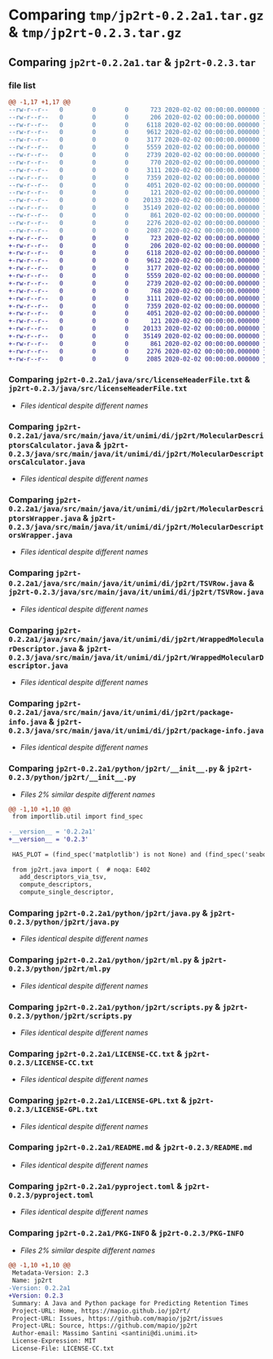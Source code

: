 # Comparing `tmp/jp2rt-0.2.2a1.tar.gz` & `tmp/jp2rt-0.2.3.tar.gz`

## Comparing `jp2rt-0.2.2a1.tar` & `jp2rt-0.2.3.tar`

### file list

```diff
@@ -1,17 +1,17 @@
--rw-r--r--   0        0        0      723 2020-02-02 00:00:00.000000 jp2rt-0.2.2a1/java/src/licenseHeaderFile.txt
--rw-r--r--   0        0        0      206 2020-02-02 00:00:00.000000 jp2rt-0.2.2a1/java/src/overview.html
--rw-r--r--   0        0        0     6118 2020-02-02 00:00:00.000000 jp2rt-0.2.2a1/java/src/main/java/it/unimi/di/jp2rt/MolecularDescriptorsCalculator.java
--rw-r--r--   0        0        0     9612 2020-02-02 00:00:00.000000 jp2rt-0.2.2a1/java/src/main/java/it/unimi/di/jp2rt/MolecularDescriptorsWrapper.java
--rw-r--r--   0        0        0     3177 2020-02-02 00:00:00.000000 jp2rt-0.2.2a1/java/src/main/java/it/unimi/di/jp2rt/TSVRow.java
--rw-r--r--   0        0        0     5559 2020-02-02 00:00:00.000000 jp2rt-0.2.2a1/java/src/main/java/it/unimi/di/jp2rt/WrappedMolecularDescriptor.java
--rw-r--r--   0        0        0     2739 2020-02-02 00:00:00.000000 jp2rt-0.2.2a1/java/src/main/java/it/unimi/di/jp2rt/package-info.java
--rw-r--r--   0        0        0      770 2020-02-02 00:00:00.000000 jp2rt-0.2.2a1/python/jp2rt/__init__.py
--rw-r--r--   0        0        0     3111 2020-02-02 00:00:00.000000 jp2rt-0.2.2a1/python/jp2rt/java.py
--rw-r--r--   0        0        0     7359 2020-02-02 00:00:00.000000 jp2rt-0.2.2a1/python/jp2rt/ml.py
--rw-r--r--   0        0        0     4051 2020-02-02 00:00:00.000000 jp2rt-0.2.2a1/python/jp2rt/scripts.py
--rw-r--r--   0        0        0      121 2020-02-02 00:00:00.000000 jp2rt-0.2.2a1/.gitignore
--rw-r--r--   0        0        0    20133 2020-02-02 00:00:00.000000 jp2rt-0.2.2a1/LICENSE-CC.txt
--rw-r--r--   0        0        0    35149 2020-02-02 00:00:00.000000 jp2rt-0.2.2a1/LICENSE-GPL.txt
--rw-r--r--   0        0        0      861 2020-02-02 00:00:00.000000 jp2rt-0.2.2a1/README.md
--rw-r--r--   0        0        0     2276 2020-02-02 00:00:00.000000 jp2rt-0.2.2a1/pyproject.toml
--rw-r--r--   0        0        0     2087 2020-02-02 00:00:00.000000 jp2rt-0.2.2a1/PKG-INFO
+-rw-r--r--   0        0        0      723 2020-02-02 00:00:00.000000 jp2rt-0.2.3/java/src/licenseHeaderFile.txt
+-rw-r--r--   0        0        0      206 2020-02-02 00:00:00.000000 jp2rt-0.2.3/java/src/overview.html
+-rw-r--r--   0        0        0     6118 2020-02-02 00:00:00.000000 jp2rt-0.2.3/java/src/main/java/it/unimi/di/jp2rt/MolecularDescriptorsCalculator.java
+-rw-r--r--   0        0        0     9612 2020-02-02 00:00:00.000000 jp2rt-0.2.3/java/src/main/java/it/unimi/di/jp2rt/MolecularDescriptorsWrapper.java
+-rw-r--r--   0        0        0     3177 2020-02-02 00:00:00.000000 jp2rt-0.2.3/java/src/main/java/it/unimi/di/jp2rt/TSVRow.java
+-rw-r--r--   0        0        0     5559 2020-02-02 00:00:00.000000 jp2rt-0.2.3/java/src/main/java/it/unimi/di/jp2rt/WrappedMolecularDescriptor.java
+-rw-r--r--   0        0        0     2739 2020-02-02 00:00:00.000000 jp2rt-0.2.3/java/src/main/java/it/unimi/di/jp2rt/package-info.java
+-rw-r--r--   0        0        0      768 2020-02-02 00:00:00.000000 jp2rt-0.2.3/python/jp2rt/__init__.py
+-rw-r--r--   0        0        0     3111 2020-02-02 00:00:00.000000 jp2rt-0.2.3/python/jp2rt/java.py
+-rw-r--r--   0        0        0     7359 2020-02-02 00:00:00.000000 jp2rt-0.2.3/python/jp2rt/ml.py
+-rw-r--r--   0        0        0     4051 2020-02-02 00:00:00.000000 jp2rt-0.2.3/python/jp2rt/scripts.py
+-rw-r--r--   0        0        0      121 2020-02-02 00:00:00.000000 jp2rt-0.2.3/.gitignore
+-rw-r--r--   0        0        0    20133 2020-02-02 00:00:00.000000 jp2rt-0.2.3/LICENSE-CC.txt
+-rw-r--r--   0        0        0    35149 2020-02-02 00:00:00.000000 jp2rt-0.2.3/LICENSE-GPL.txt
+-rw-r--r--   0        0        0      861 2020-02-02 00:00:00.000000 jp2rt-0.2.3/README.md
+-rw-r--r--   0        0        0     2276 2020-02-02 00:00:00.000000 jp2rt-0.2.3/pyproject.toml
+-rw-r--r--   0        0        0     2085 2020-02-02 00:00:00.000000 jp2rt-0.2.3/PKG-INFO
```

### Comparing `jp2rt-0.2.2a1/java/src/licenseHeaderFile.txt` & `jp2rt-0.2.3/java/src/licenseHeaderFile.txt`

 * *Files identical despite different names*

### Comparing `jp2rt-0.2.2a1/java/src/main/java/it/unimi/di/jp2rt/MolecularDescriptorsCalculator.java` & `jp2rt-0.2.3/java/src/main/java/it/unimi/di/jp2rt/MolecularDescriptorsCalculator.java`

 * *Files identical despite different names*

### Comparing `jp2rt-0.2.2a1/java/src/main/java/it/unimi/di/jp2rt/MolecularDescriptorsWrapper.java` & `jp2rt-0.2.3/java/src/main/java/it/unimi/di/jp2rt/MolecularDescriptorsWrapper.java`

 * *Files identical despite different names*

### Comparing `jp2rt-0.2.2a1/java/src/main/java/it/unimi/di/jp2rt/TSVRow.java` & `jp2rt-0.2.3/java/src/main/java/it/unimi/di/jp2rt/TSVRow.java`

 * *Files identical despite different names*

### Comparing `jp2rt-0.2.2a1/java/src/main/java/it/unimi/di/jp2rt/WrappedMolecularDescriptor.java` & `jp2rt-0.2.3/java/src/main/java/it/unimi/di/jp2rt/WrappedMolecularDescriptor.java`

 * *Files identical despite different names*

### Comparing `jp2rt-0.2.2a1/java/src/main/java/it/unimi/di/jp2rt/package-info.java` & `jp2rt-0.2.3/java/src/main/java/it/unimi/di/jp2rt/package-info.java`

 * *Files identical despite different names*

### Comparing `jp2rt-0.2.2a1/python/jp2rt/__init__.py` & `jp2rt-0.2.3/python/jp2rt/__init__.py`

 * *Files 2% similar despite different names*

```diff
@@ -1,10 +1,10 @@
 from importlib.util import find_spec
 
-__version__ = '0.2.2a1'
+__version__ = '0.2.3'
 
 HAS_PLOT = (find_spec('matplotlib') is not None) and (find_spec('seaborn') is not None)
 
 from jp2rt.java import (  # noqa: E402
   add_descriptors_via_tsv,
   compute_descriptors,
   compute_single_descriptor,
```

### Comparing `jp2rt-0.2.2a1/python/jp2rt/java.py` & `jp2rt-0.2.3/python/jp2rt/java.py`

 * *Files identical despite different names*

### Comparing `jp2rt-0.2.2a1/python/jp2rt/ml.py` & `jp2rt-0.2.3/python/jp2rt/ml.py`

 * *Files identical despite different names*

### Comparing `jp2rt-0.2.2a1/python/jp2rt/scripts.py` & `jp2rt-0.2.3/python/jp2rt/scripts.py`

 * *Files identical despite different names*

### Comparing `jp2rt-0.2.2a1/LICENSE-CC.txt` & `jp2rt-0.2.3/LICENSE-CC.txt`

 * *Files identical despite different names*

### Comparing `jp2rt-0.2.2a1/LICENSE-GPL.txt` & `jp2rt-0.2.3/LICENSE-GPL.txt`

 * *Files identical despite different names*

### Comparing `jp2rt-0.2.2a1/README.md` & `jp2rt-0.2.3/README.md`

 * *Files identical despite different names*

### Comparing `jp2rt-0.2.2a1/pyproject.toml` & `jp2rt-0.2.3/pyproject.toml`

 * *Files identical despite different names*

### Comparing `jp2rt-0.2.2a1/PKG-INFO` & `jp2rt-0.2.3/PKG-INFO`

 * *Files 2% similar despite different names*

```diff
@@ -1,10 +1,10 @@
 Metadata-Version: 2.3
 Name: jp2rt
-Version: 0.2.2a1
+Version: 0.2.3
 Summary: A Java and Python package for Predicting Retention Times
 Project-URL: Home, https://mapio.github.io/jp2rt/
 Project-URL: Issues, https://github.com/mapio/jp2rt/issues
 Project-URL: Source, https://github.com/mapio/jp2rt
 Author-email: Massimo Santini <santini@di.unimi.it>
 License-Expression: MIT
 License-File: LICENSE-CC.txt
```

